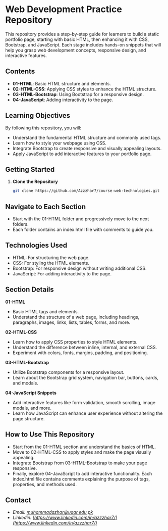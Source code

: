 # Web Development Practice Repository

This repository provides a step-by-step guide for learners to build a static portfolio page, starting with basic HTML, then enhancing it with CSS, Bootstrap, and JavaScript. Each stage includes hands-on snippets that will help you grasp web development concepts, responsive design, and interactive features.

## **Contents**

- **01-HTML**: Basic HTML structure and elements.
- **02-HTML-CSS**: Applying CSS styles to enhance the HTML structure.
- **03-HTML-Bootstrap**: Using Bootstrap for a responsive design.
- **04-JavaScript**: Adding interactivity to the page.

## **Learning Objectives**

By following this repository, you will:
- Understand the fundamental HTML structure and commonly used tags.
- Learn how to style your webpage using CSS.
- Integrate Bootstrap to create responsive and visually appealing layouts.
- Apply JavaScript to add interactive features to your portfolio page.

## **Getting Started**

1. **Clone the Repository**
   ```bash
   git clone https://github.com/Azzzhar7/course-web-technologies.git

## **Navigate to Each Section**
- Start with the 01-HTML folder and progressively move to the next folders.
- Each folder contains an index.html file with comments to guide you.

## **Technologies Used**
- HTML: For structuring the web page.
- CSS: For styling the HTML elements.
- Bootstrap: For responsive design without writing additional CSS.
- JavaScript: For adding interactivity to the page.

## **Section Details**
**01-HTML**
- Basic HTML tags and elements.
- Understand the structure of a web page, including headings, paragraphs, images, links, lists, tables, forms, and more.

**02-HTML-CSS**
- Learn how to apply CSS properties to style HTML elements.
- Understand the difference between inline, internal, and external CSS.
- Experiment with colors, fonts, margins, padding, and positioning.

**03-HTML-Bootstrap**
- Utilize Bootstrap components for a responsive layout.
- Learn about the Bootstrap grid system, navigation bar, buttons, cards, and modals.

**04-JavaScript Snippets**
- Add interactive features like form validation, smooth scrolling, image modals, and more.
- Learn how JavaScript can enhance user experience without altering the page structure.

## **How to Use This Repository**
- Start from the 01-HTML section and understand the basics of HTML.
- Move to 02-HTML-CSS to apply styles and make the page visually appealing.
- Integrate Bootstrap from 03-HTML-Bootstrap to make your page responsive.
- Finally, explore 04-JavaScript to add interactive functionality.
Each index.html file contains comments explaining the purpose of tags, properties, and methods used.

## **Contact**
- *Email: [muhammadazhar@uaar.edu.pk](mailto:muhammadazhar@uaar.edu.pk)*
- *Linkedin: [https://www.linkedin.com/in/azzzhar7/](https://www.linkedin.com/in/azzzhar7/)*

